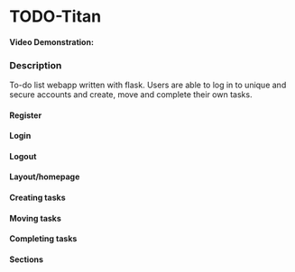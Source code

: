 # TODO-Titan

#### Video Demonstration: <insert url>

### Description

To-do list webapp written with flask. Users are able to log in to unique and secure accounts and create, move and complete their own tasks.

#### Register

#### Login

#### Logout

#### Layout/homepage

#### Creating tasks

#### Moving tasks

#### Completing tasks

#### Sections
